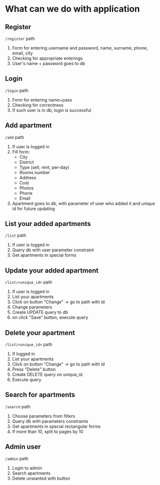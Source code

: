 # What can we do with application

## Register

`/register` path

1. Form for entering username and password, name, surname, phone, email, city
2. Checking for appropriate enterings
3. User's name + password goes to db

## Login

`/login` path

1. Form for entering name+pass
2. Checking for correctness
3. If such user is in db, login is successful

## Add apartment

`/add` path

1. If user is logged in
2. Fill form:
   - City
   - District
   - Type (sell, rent, per-day)
   - Rooms number
   - Address
   - Cost
   - Photos
   - Phone
   - Email
3. Apartment goes to db, with parameter of user who added it and unique id for future updating

## List your added apartments

`/list` path

1. If user is logged in
2. Query db with user parameter constraint
3. Get apartments in special forms

## Update your added apartment

`/list/<unique_id>` path

1. If user is logged in
2. List your apartments
3. Click on button "Change" -> go to path with id
4. Change parameters
5. Create UPDATE query to db
6. on click "Save" button, execute query

## Delete your apartment

`/list/<unique_id>` path

1. If logged in
2. List your apartments
3. Click on button "Change" -> go to path with id
4. Press "Delete" button
5. Create DELETE query on unique_id
6. Execute query

## Search for apartments

`/search` path

1. Choose parameters from filters
2. Query db with parameters constraints
3. Get apartments in special rectangular forms
4. If more than 10, split to pages by 10

## Admin user

`/admin` path

1. Login to admin
2. Search apartments
3. Delete unwanted with button
